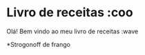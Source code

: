 # Livro de receitas :coo

Olá! Bem vindo ao meu livro de receitas :wave
 
 *Strogonoff de frango
 
 

